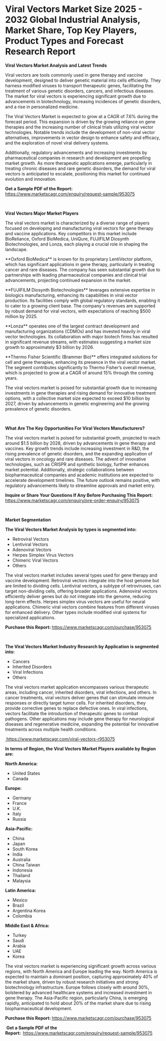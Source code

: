 <p><h1>Viral Vectors Market Size 2025 - 2032 Global Industrial Analysis, Market Share, Top Key Players, Product Types and Forecast Research Report</h1></p><p><strong>Viral Vectors Market Analysis and Latest Trends</strong></p>
<p><p>Viral vectors are tools commonly used in gene therapy and vaccine development, designed to deliver genetic material into cells efficiently. They harness modified viruses to transport therapeutic genes, facilitating the treatment of various genetic disorders, cancers, and infectious diseases. The market for viral vectors is experiencing significant growth due to advancements in biotechnology, increasing incidences of genetic disorders, and a rise in personalized medicine.</p><p>The Viral Vectors Market is expected to grow at a CAGR of 7.6% during the forecast period. This expansion is driven by the growing reliance on gene therapies and the increasing number of clinical trials utilizing viral vector technologies. Notable trends include the development of non-viral vector alternatives, improvements in vector design to enhance safety and efficacy, and the exploration of novel viral delivery systems.</p><p>Additionally, regulatory advancements and increasing investments by pharmaceutical companies in research and development are propelling market growth. As more therapeutic applications emerge, particularly in treating chronic diseases and rare genetic disorders, the demand for viral vectors is anticipated to escalate, positioning this market for continued evolution and innovation.</p></p>
<p><strong>Get a Sample PDF of the Report:&nbsp;</strong> <a href="https://www.marketscagr.com/enquiry/request-sample/953075?utm_campaign=2194&utm_medium=2&utm_source=Github&utm_content=ia&utm_term=17042025&utm_id=viral-vectors">https://www.marketscagr.com/enquiry/request-sample/953075</a></p>
<p>&nbsp;</p>
<p><strong>Viral Vectors Major Market Players</strong></p>
<p><p>The viral vectors market is characterized by a diverse range of players focused on developing and manufacturing viral vectors for gene therapy and vaccine applications. Key competitors in this market include BioReliance, Oxford BioMedica, UniQure, FUJIFILM Diosynth Biotechnologies, and Lonza, each playing a crucial role in shaping the landscape.</p><p>**Oxford BioMedica** is known for its proprietary LentiVector platform, which has significant applications in gene therapy, particularly in treating cancer and rare diseases. The company has seen substantial growth due to partnerships with leading pharmaceutical companies and clinical trial advancements, projecting continued expansion in the market.</p><p>**FUJIFILM Diosynth Biotechnologies** leverages extensive expertise in biologics manufacturing, enhancing its capabilities in viral vector production. Its facilities comply with global regulatory standards, enabling it to cater to a growing client base. The company's revenues are supported by robust demand for viral vectors, with expectations of reaching $500 million by 2025.</p><p>**Lonza** operates one of the largest contract development and manufacturing organizations (CDMOs) and has invested heavily in viral vector technologies. Its collaboration with major biotech firms has resulted in significant revenue streams, with estimates suggesting a market size growth to approximately $3 billion by 2026.</p><p>**Thermo Fisher Scientific (Brammer Bio)** offers integrated solutions for cell and gene therapies, enhancing its presence in the viral vector market. The segment contributes significantly to Thermo Fisher’s overall revenue, which is projected to grow at a CAGR of around 15% through the coming years.</p><p>The viral vectors market is poised for substantial growth due to increasing investments in gene therapies and rising demand for innovative treatment options, with a collective market size expected to exceed $10 billion by 2027, driven by advancements in genetic engineering and the growing prevalence of genetic disorders.</p></p>
<p>&nbsp;</p>
<p><strong>What Are The Key Opportunities For Viral Vectors Manufacturers?</strong></p>
<p><p>The viral vectors market is poised for substantial growth, projected to reach around $1.5 billion by 2028, driven by advancements in gene therapy and vaccines. Key growth trends include increasing investment in R&D, the rising prevalence of genetic disorders, and the expanding application of viral vectors in oncology and rare diseases. The advent of innovative technologies, such as CRISPR and synthetic biology, further enhances market potential. Additionally, strategic collaborations between biopharmaceutical companies and academic institutions are expected to accelerate development timelines. The future outlook remains positive, with regulatory advancements likely to streamline approvals and market entry.</p></p>
<p><strong>Inquire or Share Your Questions If Any Before Purchasing This Report:</strong> <a href="https://www.marketscagr.com/enquiry/pre-order-enquiry/953075?utm_campaign=2194&utm_medium=2&utm_source=Github&utm_content=ia&utm_term=17042025&utm_id=viral-vectors">https://www.marketscagr.com/enquiry/pre-order-enquiry/953075</a></p>
<p>&nbsp;</p>
<p><strong>Market Segmentation</strong></p>
<p><strong>The Viral Vectors Market Analysis by types is segmented into:</strong></p>
<p><ul><li>Retroviral Vectors</li><li>Lentiviral Vectors</li><li>Adenoviral Vectors</li><li>Herpes Simplex Virus Vectors</li><li>Chimeric Viral Vectors</li><li>Others</li></ul></p>
<p><p>The viral vectors market includes several types used for gene therapy and vaccine development. Retroviral vectors integrate into the host genome but are limited to dividing cells. Lentiviral vectors, a subtype of retroviruses, can target non-dividing cells, offering broader applications. Adenoviral vectors efficiently deliver genes but do not integrate into the genome, reducing long-term effects. Herpes simplex virus vectors are useful for neural applications. Chimeric viral vectors combine features from different viruses for enhanced delivery. Other types include modified viral systems for specialized applications.</p></p>
<p><strong>Purchase this Report:&nbsp;</strong><a href="https://www.marketscagr.com/purchase/953075?utm_campaign=2194&utm_medium=2&utm_source=Github&utm_content=ia&utm_term=17042025&utm_id=viral-vectors">https://www.marketscagr.com/purchase/953075</a></p>
<p>&nbsp;</p>
<p><strong>The Viral Vectors Market Industry Research by Application is segmented into:</strong></p>
<p><ul><li>Cancers</li><li>Inherited Disorders</li><li>Viral Infections</li><li>Others</li></ul></p>
<p><p>The viral vectors market application encompasses various therapeutic areas, including cancer, inherited disorders, viral infections, and others. In cancer treatments, viral vectors deliver genes that can stimulate immune responses or directly target tumor cells. For inherited disorders, they provide corrective genes to replace defective ones. In viral infections, vectors facilitate the introduction of therapeutic genes to combat pathogens. Other applications may include gene therapy for neurological diseases and regenerative medicine, expanding the potential for innovative treatments across multiple health conditions.</p></p>
<p><a href="https://www.marketscagr.com/viral-vectors-r953075?utm_campaign=2194&utm_medium=2&utm_source=Github&utm_content=ia&utm_term=17042025&utm_id=viral-vectors">&nbsp;https://www.marketscagr.com/viral-vectors-r953075</a></p>
<p><strong>In terms of Region, the Viral Vectors Market Players available by Region are:</strong></p>
<p>
    <p> <strong> North America: </strong>
        <ul>
            <li>United States</li>
            <li>Canada</li>
        </ul>
        </p> 
    <p> <strong> Europe: </strong>
        <ul>
            <li>Germany</li>
            <li>France</li>
            <li>U.K.</li>
            <li>Italy</li>
            <li>Russia</li>
        </ul>
        </p> 
    <p> <strong> Asia-Pacific: </strong>
        <ul>
            <li>China</li>
            <li>Japan</li>
            <li>South Korea</li>
            <li>India</li>
            <li>Australia</li>
            <li>China Taiwan</li>
            <li>Indonesia</li>
            <li>Thailand</li>
            <li>Malaysia</li>
        </ul>
        </p> 
    <p> <strong> Latin America: </strong>
        <ul>
            <li>Mexico</li>
            <li>Brazil</li>
            <li>Argentina Korea</li>
            <li>Colombia</li>
        </ul>
        </p> 
    <p> <strong> Middle East & Africa: </strong>
        <ul>
            <li>Turkey</li>
            <li>Saudi</li>
            <li>Arabia</li>
            <li>UAE</li>
            <li>Korea</li>
        </ul>
    </p>
    </p>
<p><p>The viral vectors market is experiencing significant growth across various regions, with North America and Europe leading the way. North America is expected to maintain a dominant position, capturing approximately 40% of the market share, driven by robust research initiatives and strong biotechnology infrastructure. Europe follows closely with around 30%, bolstered by advanced healthcare systems and increased investment in gene therapy. The Asia-Pacific region, particularly China, is emerging rapidly, anticipated to hold about 20% of the market share due to rising biopharmaceutical development.</p></p>
<p><strong>Purchase this Report: </strong><a href="https://www.marketscagr.com/purchase/953075?utm_campaign=2194&utm_medium=2&utm_source=Github&utm_content=ia&utm_term=17042025&utm_id=viral-vectors">https://www.marketscagr.com/purchase/953075</a></p>
<p>&nbsp;<strong>Get a Sample PDF of the Report:&nbsp;&nbsp;</strong><a href="https://www.marketscagr.com/enquiry/request-sample/953075?utm_campaign=2194&utm_medium=2&utm_source=Github&utm_content=ia&utm_term=17042025&utm_id=viral-vectors">https://www.marketscagr.com/enquiry/request-sample/953075</a></p>
<p><strong></strong></p>
<p><p></p><p></p><p></p></p>
